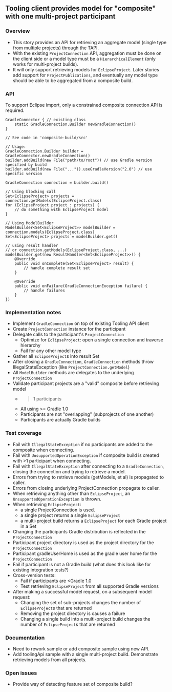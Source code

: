 ## Tooling client provides model for "composite" with one multi-project participant

### Overview

- This story provides an API for retrieving an aggregate model (single type from multiple projects) through the TAPI.
- With the existing `ProjectConnection` API, aggregation must be done on the client side or a model type must be a `HierarchicalElement` (only works for multi-project builds).
- It will only support retrieving models for `EclipseProject`.  Later stories add support for `ProjectPublications`, and eventually any model type should be able to be aggregated from a composite build.

### API

To support Eclipse import, only a constrained composite connection API is required.

    GradleConnector { // existing class
        static GradleConnection.Builder newGradleConnection()
    }

    // See code in 'composite-build/src'

    // Usage:
    GradleConnection.Builder builder = GradleConnector.newGradleConnection()
    builder.addBuild(new File("path/to/root")) // use Gradle version specified by build
    builder.addBuild(new File("...")).useGradleVersion("2.0") // use specific version

    GradleConnection connection = builder.build()

    // Using blocking call
    Set<EclipseProject> projects = connection.getModels(EclipseProject.class)
    for (EclipseProject project : projects) {
        // do something with EclipseProject model
    }

    // Using ModelBuilder
    ModelBuilder<Set<EclipseProject>> modelBuilder = connection.models(EclipseProject.class)
    Set<EclipseProject> projects = modelBuilder.get()

    // using result handler
    // or connection.getModels(EclipseProject.class, ...)
    modelBuilder.get(new ResultHandler<Set<EclipseProject>>() {
        @Override
        public void onComplete(Set<EclipseProject> result) {
            // handle complete result set
        }

        @Override
        public void onFailure(GradleConnectionException failure) {
            // handle failures
        }
    })

### Implementation notes

- Implement `GradleConnection` on top of existing Tooling API client
- Create `ProjectConnection` instance for the participant
- Delegate calls to the participant's `ProjectConnection`
    - Optimize for `EclipseProject`: open a single connection and traverse hierarchy
    - Fail for any other model type
- Gather all `EclipseProject`s into result Set
- After closing a `GradleConnection`, `GradleConnection` methods throw IllegalStateException (like `ProjectConnection.getModel`)
- All `ModelBuilder` methods are delegates to the underlying `ProjectConnection`
- Validate participant projects are a "valid" composite before retrieving model
    - >1 participants
    - All using >= Gradle 1.0
    - Participants are not "overlapping" (subprojects of one another)
    - Participants are actually Gradle builds

### Test coverage

- Fail with `IllegalStateException` if no participants are added to the composite when connecting.
- Fail with `UnsupportedOperationException` if composite build is created with >1 participant when connecting.
- Fail with `IllegalStateException` after connecting to a `GradleConnection`, closing the connection and trying to retrieve a model.
- Errors from trying to retrieve models (getModels, et al) is propagated to caller.
- Errors from closing underlying ProjectConnection propagate to caller.
- When retrieving anything other than `EclipseProject`, an `UnsupportedOperationException` is thrown.
- When retrieving `EclipseProject`:
    - a single ProjectConnection is used.
    - a single project returns a single `EclipseProject`
    - a multi-project build returns a `EclipseProject` for each Gradle project in a Set
- Changing the participants Gradle distribution is reflected in the `ProjectConnection`
- Participant project directory is used as the project directory for the `ProjectConnection`
- Participant gradleUserHome is used as the gradle user home for the `ProjectConnection`
- Fail if participant is not a Gradle build (what does this look like for existing integration tests?)
- Cross-version tests:
    - Fail if participants are <Gradle 1.0
    - Test retrieving `EclipseProject` from all supported Gradle versions
- After making a successful model request, on a subsequent model request:
    - Changing the set of sub-projects changes the number of `EclipseProject`s that are returned
    - Removing the project directory is causes a failure
    - Changing a single build into a multi-project build changes the number of `EclipseProject`s that are returned

### Documentation

- Need to rework sample or add composite sample using new API.
- Add toolingApi sample with a single multi-project build. Demonstrate retrieving models from all projects.

### Open issues

- Provide way of detecting feature set of composite build?
